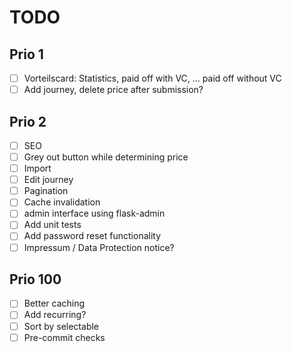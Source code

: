 # TODO

## Prio 1
- [ ] Vorteilscard: Statistics, paid off with VC, ... paid off without VC
- [ ] Add journey, delete price after submission?

## Prio 2
- [ ] SEO
- [ ] Grey out button while determining price
- [ ] Import
- [ ] Edit journey
- [ ] Pagination
- [ ] Cache invalidation
- [ ] admin interface using flask-admin
- [ ] Add unit tests
- [ ] Add password reset functionality
- [ ] Impressum / Data Protection notice?

## Prio 100
- [ ] Better caching
- [ ] Add recurring?
- [ ] Sort by selectable
- [ ] Pre-commit checks
